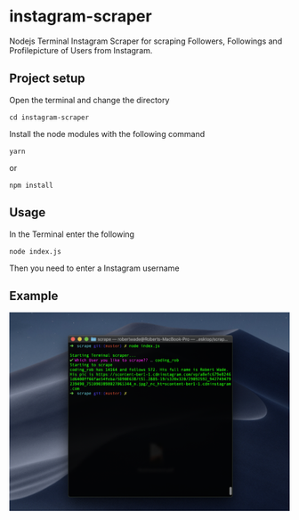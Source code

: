 # instagram-scraper
Nodejs Terminal Instagram Scraper for scraping Followers, Followings and Profilepicture of Users from Instagram.


## Project setup

Open the terminal and change the directory
```
cd instagram-scraper
```

Install the node modules with the following command

```
yarn
```

or

```
npm install
```

## Usage

In the Terminal enter the following

```
node index.js
```

Then you need to enter a Instagram username


## Example

![](images/usage.png)
